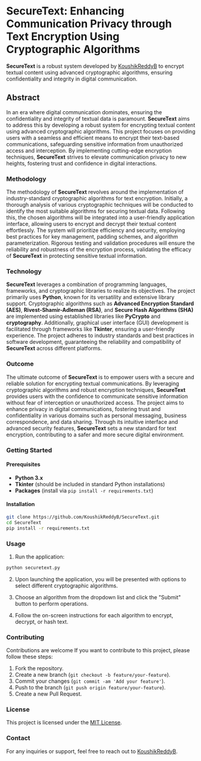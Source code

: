 # SecureText: Enhancing Communication Privacy through Text Encryption Using Cryptographic Algorithms

**SecureText** is a robust system developed by [KoushikReddyB](https://github.com/KoushikReddyB) to encrypt textual content using advanced cryptographic algorithms, ensuring confidentiality and integrity in digital communication.

## Abstract

In an era where digital communication dominates, ensuring the confidentiality and integrity of textual data is paramount. **SecureText** aims to address this by developing a robust system for encrypting textual content using advanced cryptographic algorithms. This project focuses on providing users with a seamless and efficient means to encrypt their text-based communications, safeguarding sensitive information from unauthorized access and interception. By implementing cutting-edge encryption techniques, **SecureText** strives to elevate communication privacy to new heights, fostering trust and confidence in digital interactions.

### Methodology

The methodology of **SecureText** revolves around the implementation of industry-standard cryptographic algorithms for text encryption. Initially, a thorough analysis of various cryptographic techniques will be conducted to identify the most suitable algorithms for securing textual data. Following this, the chosen algorithms will be integrated into a user-friendly application interface, allowing users to encrypt and decrypt their textual content effortlessly. The system will prioritize efficiency and security, employing best practices for key management, padding schemes, and algorithm parameterization. Rigorous testing and validation procedures will ensure the reliability and robustness of the encryption process, validating the efficacy of **SecureText** in protecting sensitive textual information.

### Technology

**SecureText** leverages a combination of programming languages, frameworks, and cryptographic libraries to realize its objectives. The project primarily uses **Python**, known for its versatility and extensive library support. Cryptographic algorithms such as **Advanced Encryption Standard (AES)**, **Rivest-Shamir-Adleman (RSA)**, and **Secure Hash Algorithms (SHA)** are implemented using established libraries like **PyCrypto** and **cryptography**. Additionally, graphical user interface (GUI) development is facilitated through frameworks like **Tkinter**, ensuring a user-friendly experience. The project adheres to industry standards and best practices in software development, guaranteeing the reliability and compatibility of **SecureText** across different platforms.

### Outcome

The ultimate outcome of **SecureText** is to empower users with a secure and reliable solution for encrypting textual communications. By leveraging cryptographic algorithms and robust encryption techniques, **SecureText** provides users with the confidence to communicate sensitive information without fear of interception or unauthorized access. The project aims to enhance privacy in digital communications, fostering trust and confidentiality in various domains such as personal messaging, business correspondence, and data sharing. Through its intuitive interface and advanced security features, **SecureText** sets a new standard for text encryption, contributing to a safer and more secure digital environment.

### Getting Started

#### Prerequisites

- **Python 3.x**
- **Tkinter** (should be included in standard Python installations)
- **Packages** (install via `pip install -r requirements.txt`)

#### Installation

```bash
git clone https://github.com/KoushikReddyB/SecureText.git
cd SecureText
pip install -r requirements.txt
```

### Usage

1. Run the application:

```bash
python securetext.py
```

2. Upon launching the application, you will be presented with options to select different cryptographic algorithms.
   
3. Choose an algorithm from the dropdown list and click the "Submit" button to perform operations.
   
4. Follow the on-screen instructions for each algorithm to encrypt, decrypt, or hash text.

### Contributing

Contributions are welcome If you want to contribute to this project, please follow these steps:

1. Fork the repository.
2. Create a new branch (`git checkout -b feature/your-feature`).
3. Commit your changes (`git commit -am 'Add your feature'`).
4. Push to the branch (`git push origin feature/your-feature`).
5. Create a new Pull Request.

### License

This project is licensed under the [MIT License](LICENSE).

### Contact

For any inquiries or support, feel free to reach out to [KoushikReddyB](https://github.com/KoushikReddyB).
